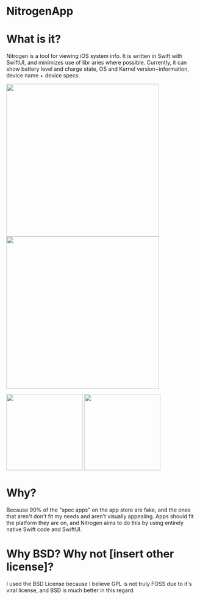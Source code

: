 # NitrogenApp

# What is it?

Nitrogen is a tool for viewing iOS system info. It is written in Swift with SwiftUI, and minimizes use of libr aries where possible.
Currently, it can show battery level and charge state, OS and Kernel version+information, device name + device specs.

<p float="left">
  <img src="https://user-images.githubusercontent.com/54189319/141285732-48f9ccd9-fee3-49e2-aa6f-7c6f41a1c71a.png" width="400">
  <img src="https://user-images.githubusercontent.com/54189319/141285830-36cc958b-74aa-44d4-a007-fba3d3f2f117.png" width="400">
</p>
<p float="left">
  <img src="https://user-images.githubusercontent.com/54189319/141137500-80e53572-0c8b-4817-80f9-bdc1e20c3799.png" width="200">
  <img src="https://user-images.githubusercontent.com/54189319/141137505-8c068b16-8230-42ff-8b8c-be6d8276ec3f.png" width="200">
</p>

# Why?

Because 90% of the "spec apps" on the app store are fake, and the ones that aren't don't fit my needs and aren't visually appealing. Apps should fit the platform they are on, and Nitrogen aims to do this by using entirely native Swift code and SwiftUI.

# Why BSD? Why not [insert other license]?

I used the BSD License because I believe GPL is not truly FOSS due to it's viral license, and BSD is much better in this regard.
